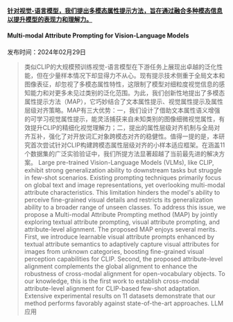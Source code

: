#### [针对视觉-语言模型，我们提出多模态属性提示方法，旨在通过融合多种模态信息以提升模型的表现力和理解力。](https://arxiv.org/abs/2403.00219)
#### Multi-modal Attribute Prompting for Vision-Language Models
发布时间：2024年02月29日
> 类似CLIP的大规模预训练视觉-语言模型在下游任务上展现出卓越的泛化性能，但在少量样本情况下却显得力不从心。现有提示技术侧重于全局文本和图像表征，却忽视了多模态属性特性，这限制了模型对细粒度视觉信息的感知能力和对更多未见过类别的泛化范围。为此，我们创新性地提出了多模态属性提示方法（MAP），它巧妙结合了文本属性提示、视觉属性提示及属性层级对齐策略。MAP有三大优势：一，我们设计了借助文本属性语义增强的可学习视觉属性提示，能灵活捕获来自未知类别的图像细微视觉属性，有效提升CLIP的精细化视觉理解力；二，提出的属性层级对齐机制与全局对齐互补，强化了对开放词汇对象跨模态对齐的稳健性。值得一提的是，本研究首次尝试针对CLIP构建跨模态属性层级对齐的小样本适应框架。在涵盖11个数据集的广泛实验验证中，我们所提方法显著超越了当前最先进的解决方案。
> Large pre-trained Vision-Language Models (VLMs), like CLIP, exhibit strong generalization ability to downstream tasks but struggle in few-shot scenarios. Existing prompting techniques primarily focus on global text and image representations, yet overlooking multi-modal attribute characteristics. This limitation hinders the model's ability to perceive fine-grained visual details and restricts its generalization ability to a broader range of unseen classes. To address this issue, we propose a Multi-modal Attribute Prompting method (MAP) by jointly exploring textual attribute prompting, visual attribute prompting, and attribute-level alignment. The proposed MAP enjoys several merits. First, we introduce learnable visual attribute prompts enhanced by textual attribute semantics to adaptively capture visual attributes for images from unknown categories, boosting fine-grained visual perception capabilities for CLIP. Second, the proposed attribute-level alignment complements the global alignment to enhance the robustness of cross-modal alignment for open-vocabulary objects. To our knowledge, this is the first work to establish cross-modal attribute-level alignment for CLIP-based few-shot adaptation. Extensive experimental results on 11 datasets demonstrate that our method performs favorably against state-of-the-art approaches.
LLM应用